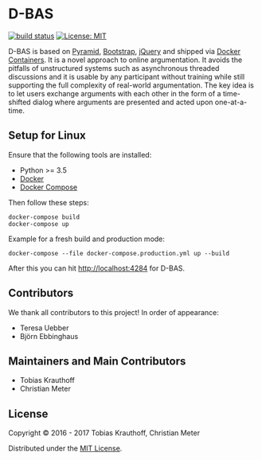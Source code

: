 # D-BAS

[![build status](https://gitlab.cs.uni-duesseldorf.de/dbas/dbas/badges/master/build.svg)](https://gitlab.cs.uni-duesseldorf.de/project/dbas/commits/master)
[![License: MIT](https://img.shields.io/badge/License-MIT-yellow.svg)](https://opensource.org/licenses/MIT)

D-BAS is based on [Pyramid](http://www.pylonsproject.org/), [Bootstrap](http://getbootstrap.com/),
[jQuery](https://jquery.com/) and shipped via [Docker Containers](https://www.docker.com/). It is a novel approach to online
argumentation. It avoids the pitfalls of  unstructured systems such as asynchronous threaded discussions and it is
usable by any participant without training while still supporting the full complexity  of real-world argumentation.
The key idea is to let users exchange arguments  with each other in the form of a time-shifted dialog where arguments
are presented and acted upon one-at-a-time.


## Setup for Linux

Ensure that the following tools are installed:

* Python >= 3.5
* [Docker](https://docs.docker.com/engine/installation/)
* [Docker Compose](https://docs.docker.com/compose/install/)

Then follow these steps:

    docker-compose build
    docker-compose up

Example for a fresh build and production mode:

    docker-compose --file docker-compose.production.yml up --build

After this you can hit [http://localhost:4284](http://localhost:4284) for D-BAS.


## Contributors

We thank all contributors to this project! In order of appearance:

* Teresa Uebber
* Björn Ebbinghaus


## Maintainers and Main Contributors

* Tobias Krauthoff
* Christian Meter


## License

Copyright © 2016 - 2017 Tobias Krauthoff, Christian Meter

Distributed under the [MIT License](https://gitlab.cs.uni-duesseldorf.de/project/dbas/raw/master/LICENSE).

